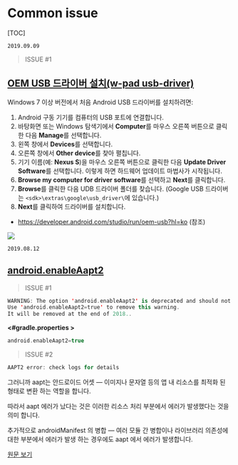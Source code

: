 # Common issue

[TOC]



`2019.09.09`

> ISSUE #1 

## [OEM USB 드라이버 설치(w-pad usb-driver)]()



Windows 7 이상 버전에서 처음 Android USB 드라이버를 설치하려면:

1. Android 구동 기기를 컴퓨터의 USB 포트에 연결합니다.
2. 바탕화면 또는 Windows 탐색기에서 **Computer**를 마우스 오른쪽 버튼으로 클릭한 다음 **Manage**를 선택합니다.
3. 왼쪽 창에서 **Devices**를 선택합니다.
4. 오른쪽 창에서 **Other device**를 찾아 펼칩니다.
5. 기기 이름(예: **Nexus S**)을 마우스 오른쪽 버튼으로 클릭한 다음 **Update Driver Software**를 선택합니다. 이렇게 하면 하드웨어 업데이트 마법사가 시작됩니다.
6. **Browse my computer for driver software**를 선택하고 **Next**를 클릭합니다.
7. **Browse**를 클릭한 다음 UDB 드라이버 폴더를 찾습니다. (Google USB 드라이버는 `<sdk>\extras\google\usb_driver\`에 있습니다.)
8. **Next**를 클릭하여 드라이버를 설치합니다.



- https://developer.android.com/studio/run/oem-usb?hl=ko (참조)

![](D:\___down\1567989902.png)





`2019.08.12`

## [android.enableAapt2]()



> ISSUE #1

```kotlin
WARNING: The option 'android.enableAapt2' is deprecated and should not be used anymore.
Use 'android.enableAapt2=true' to remove this warning.
It will be removed at the end of 2018..
```

**<#gradle.properties >**

```kotlin
android.enableAapt2=true
```



> ISSUE #2

```kotlin
AAPT2 error: check logs for details
```



그러니까 aapt는 안드로이드 어셋 — 이미지나 문자열 등의 앱 내 리소스를 최적화 된 형태로 변환 하는 역할을 합니다.

따라서 aapt 에러가 났다는 것은 이러한 리소스 처리 부분에서 에러가 발생했다는 것을 의미 합니다.

추가적으로 androidManifest 의 병합 — 여러 모듈 간 병합이나 라이브러리 의존성에 대한 부분에서 에러가 발생 하는 경우에도 aapt 에서 에러가 발생합니다.



[원문 보기](https://toepic.fail/aapt2-error-check-logs-for-details-23d13d6d5f76)

















